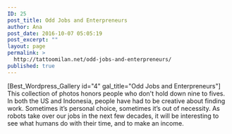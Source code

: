 ```yaml
---
ID: 25
post_title: Odd Jobs and Enterpreneurs
author: Ana
post_date: 2016-10-07 05:05:19
post_excerpt: ""
layout: page
permalink: >
  http://tattoomilan.net/odd-jobs-and-enterpreneurs/
published: true
---
```

[Best_Wordpress_Gallery id="4" gal_title="Odd Jobs and Enterpreneurs"]
This collection of photos honors people who don't hold down nine to fives. In both the US and Indonesia, people have had to be creative about finding work. Sometimes it’s personal choice, sometimes it’s out of necessity. As robots take over our jobs in the next few decades, it will be interesting to see what humans do with their time, and to make an income.